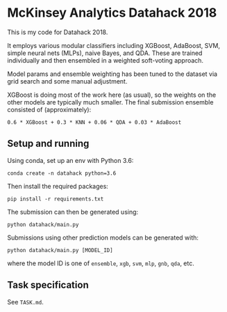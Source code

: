 # McKinsey Analytics Datahack 2018

This is my code for Datahack 2018.

It employs various modular classifiers including XGBoost, AdaBoost, SVM, 
simple neural nets (MLPs), naive Bayes, and QDA.  These are trained individually
and then ensembled in a weighted soft-voting approach.

Model params and ensemble weighting has been tuned to the dataset via grid
search and some manual adjustment.

XGBoost is doing most of the work here (as usual), so the weights on the other
models are typically much smaller.  The final submission ensemble consisted of
(approximately):

    0.6 * XGBoost + 0.3 * KNN + 0.06 * QDA + 0.03 * AdaBoost


## Setup and running

Using conda, set up an env with Python 3.6:

    conda create -n datahack python=3.6

Then install the required packages:

    pip install -r requirements.txt

The submission can then be generated using:

    python datahack/main.py

Submissions using other prediction models can be generated with:

    python datahack/main.py [MODEL_ID]

where the model ID is one of `ensemble`, `xgb`, `svm`, `mlp`, `gnb`, `qda`, etc.


## Task specification

See `TASK.md`. 